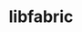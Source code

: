 ---
title: "libfabric"
layout: cache
categories: [package, develop-2025-05-04]
meta: {"compilers": ["apple-clang@16.0.0", "cce@18.0.0", "gcc@11.1.0", "gcc@11.4.0", "gcc@12.3.0", "gcc@7.5.0", "intel-oneapi-compilers@2025.1.0"], "num_specs": 13, "num_specs_by_stack": {"build_systems": 1, "data-vis-sdk": 1, "e4s": 2, "e4s-cray-rhel": 2, "e4s-neoverse-v2": 2, "e4s-oneapi": 2, "e4s-rocm-external": 1, "hep": 1, "ml-darwin-aarch64-mps": 1, "root": 13, "tutorial": 2}, "oss": ["rhel8", "sequoia", "ubuntu18.04", "ubuntu20.04", "ubuntu22.04"], "platforms": ["darwin", "linux"], "stacks": ["build_systems", "data-vis-sdk", "e4s", "e4s-cray-rhel", "e4s-neoverse-v2", "e4s-oneapi", "e4s-rocm-external", "hep", "ml-darwin-aarch64-mps", "root", "tutorial"], "targets": ["aarch64", "neoverse_v2", "x86_64_v3"], "versions": ["1.22.0", "2.1.0"]}
spec_details: [{"compiler": "gcc@12.3.0", "hash": "3ltrpzlqohx7hfgegfnihk6fd3ubfaya", "os": "ubuntu22.04", "platform": "linux", "size": "-", "stacks": ["root", "tutorial"], "target": "x86_64_v3", "variants": ["build_system=autotools", "~cuda", "~debug", "fabrics:=sockets,tcp,udp", "~kdreg", "~level_zero", "~uring"], "versions": ["2.1.0"]}, {"compiler": "cce@18.0.0", "hash": "f2khkzxlhepgpi5vnixchomju4wgegjg", "os": "rhel8", "platform": "linux", "size": "-", "stacks": ["e4s-cray-rhel", "root"], "target": "x86_64_v3", "variants": ["build_system=autotools", "~cuda", "~debug", "fabrics:=rxm,sockets,tcp,udp", "~kdreg", "~level_zero", "~uring"], "versions": ["1.22.0"]}, {"compiler": "gcc@11.4.0", "hash": "i2tfkf3nxyz43a6vyv5dqdxkovqtdw4z", "os": "ubuntu22.04", "platform": "linux", "size": "-", "stacks": ["e4s", "root"], "target": "x86_64_v3", "variants": ["build_system=autotools", "~cuda", "~debug", "fabrics:=rxm,sockets,tcp,udp", "~kdreg", "~level_zero", "~uring"], "versions": ["2.1.0"]}, {"compiler": "gcc@11.4.0", "hash": "jzmmjigfz6sollddqcyiwuyqfw7iphlo", "os": "ubuntu22.04", "platform": "linux", "size": "-", "stacks": ["e4s", "root"], "target": "x86_64_v3", "variants": ["build_system=autotools", "~cuda", "~debug", "fabrics:=rxm,sockets,tcp,udp", "~kdreg", "~level_zero", "~uring"], "versions": ["1.22.0"]}, {"compiler": "gcc@11.1.0", "hash": "lhf65w3bjfpe34dsceq5byiwe4ykr2aq", "os": "ubuntu20.04", "platform": "linux", "size": "-", "stacks": ["data-vis-sdk", "root"], "target": "x86_64_v3", "variants": ["build_system=autotools", "~cuda", "~debug", "fabrics:=rxm,sockets,tcp,udp", "~kdreg", "~level_zero", "~uring"], "versions": ["1.22.0"]}, {"compiler": "gcc@7.5.0", "hash": "ophjvshkgm5nv7zef5ur4t3axpdyhjnj", "os": "ubuntu18.04", "platform": "linux", "size": "-", "stacks": ["build_systems", "root"], "target": "x86_64_v3", "variants": ["build_system=autotools", "~cuda", "~debug", "fabrics:=sockets,tcp,udp", "~kdreg", "~level_zero", "~uring"], "versions": ["2.1.0"]}, {"compiler": "apple-clang@16.0.0", "hash": "p5f7fmiuwnmi3gjuzetxtq7qgeene3hy", "os": "sequoia", "platform": "darwin", "size": "-", "stacks": ["ml-darwin-aarch64-mps", "root"], "target": "aarch64", "variants": ["build_system=autotools", "~cuda", "~debug", "fabrics:=sockets,tcp,udp", "~kdreg", "~level_zero", "~uring"], "versions": ["2.1.0"]}, {"compiler": "gcc@11.4.0", "hash": "pytx7z576ys4qedwhwhpraeiiur36q7u", "os": "ubuntu22.04", "platform": "linux", "size": "-", "stacks": ["e4s-rocm-external", "hep", "root", "tutorial"], "target": "x86_64_v3", "variants": ["build_system=autotools", "~cuda", "~debug", "fabrics:=sockets,tcp,udp", "~kdreg", "~level_zero", "~uring"], "versions": ["2.1.0"]}, {"compiler": "gcc@11.4.0", "hash": "qnzomy3vavqez66o6omltuw5atvswxui", "os": "ubuntu22.04", "platform": "linux", "size": "-", "stacks": ["e4s-neoverse-v2", "root"], "target": "neoverse_v2", "variants": ["build_system=autotools", "~cuda", "~debug", "fabrics:=rxm,sockets,tcp,udp", "~kdreg", "~level_zero", "~uring"], "versions": ["1.22.0"]}, {"compiler": "gcc@11.4.0", "hash": "uwrkzpmdzepa7qjtdmiwbsr3xmb46vfl", "os": "ubuntu22.04", "platform": "linux", "size": "-", "stacks": ["e4s-neoverse-v2", "root"], "target": "neoverse_v2", "variants": ["build_system=autotools", "~cuda", "~debug", "fabrics:=rxm,sockets,tcp,udp", "~kdreg", "~level_zero", "~uring"], "versions": ["2.1.0"]}, {"compiler": "intel-oneapi-compilers@2025.1.0", "hash": "vtkntbiy6wuwdwcklay33gnjt3zkscqu", "os": "ubuntu22.04", "platform": "linux", "size": "-", "stacks": ["e4s-oneapi", "root"], "target": "x86_64_v3", "variants": ["build_system=autotools", "~cuda", "~debug", "fabrics:=rxm,sockets,tcp,udp", "~kdreg", "~level_zero", "~uring"], "versions": ["1.22.0"]}, {"compiler": "cce@18.0.0", "hash": "wtbm77ra3shhyrwv3ly43haqmhsuofzt", "os": "rhel8", "platform": "linux", "size": "-", "stacks": ["e4s-cray-rhel", "root"], "target": "x86_64_v3", "variants": ["build_system=autotools", "~cuda", "~debug", "fabrics:=rxm,sockets,tcp,udp", "~kdreg", "~level_zero", "~uring"], "versions": ["2.1.0"]}, {"compiler": "intel-oneapi-compilers@2025.1.0", "hash": "xdxpevafo6ss3ozdcnhs4qqci62wjklm", "os": "ubuntu22.04", "platform": "linux", "size": "-", "stacks": ["e4s-oneapi", "root"], "target": "x86_64_v3", "variants": ["build_system=autotools", "~cuda", "~debug", "fabrics:=rxm,sockets,tcp,udp", "~kdreg", "~level_zero", "~uring"], "versions": ["2.1.0"]}]
---